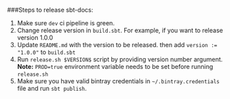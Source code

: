 ###Steps to release sbt-docs:

1. Make sure `dev` ci pipeline is green.
1. Change release version in `build.sbt`. For example, if you want to release version 1.0.0
1. Update `README.md` with the version to be released.
then add `version := "1.0.0"` to `build.sbt`
1. Run `release.sh $VERSION$` script by providing version number argument.
**Note:** `PROD=true` environment variable needs to be set before running `release.sh`
1. Make sure you have valid bintray credentials in `~/.bintray.credentials` file
 and run `sbt publish`.
